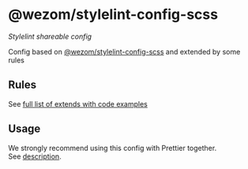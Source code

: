 # @wezom/stylelint-config-scss

_Stylelint shareable config_

Config based on [@wezom/stylelint-config-scss](https://github.com/WezomCompany/code-style/tree/main/packages/stylelint-config#readme) and extended by some rules

## Rules

See [full list of extends with code examples](https://github.com/WezomCompany/code-style/blob/main/packages/stylelint-config-scss/RULES.md)

## Usage

We strongly recommend using this config with Prettier together.  
See [description](https://github.com/WezomCompany/code-style/blob/main/guidelines/tools/prettier.md).
